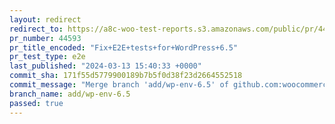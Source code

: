 ```yaml
---
layout: redirect
redirect_to: https://a8c-woo-test-reports.s3.amazonaws.com/public/pr/44593/e2e/index.html
pr_number: 44593
pr_title_encoded: "Fix+E2E+tests+for+WordPress+6.5"
pr_test_type: e2e
last_published: "2024-03-13 15:40:33 +0000"
commit_sha: 171f55d5779900189b7b5f0d38f23d2664552518
commit_message: "Merge branch 'add/wp-env-6.5' of github.com:woocommerce/woocommerce i…"
branch_name: add/wp-env-6.5
passed: true
---
```

